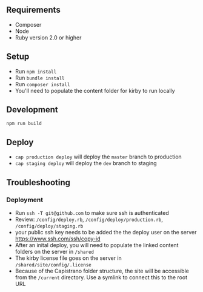 ## Requirements
- Composer
- Node
- Ruby version 2.0 or higher

## Setup
- Run `npm install`
- Run `bundle install`
- Run `composer install`
- You'll need to populate the content folder for kirby to run locally

## Development
`npm run build`

## Deploy
- `cap production deploy` will deploy the `master` branch to production
- `cap staging deploy` will deploy the `dev` branch to staging

## Troubleshooting
### Deployment
- Run `ssh -T git@github.com` to make sure ssh is authenticated
- Review: `/config/deploy.rb`, `/config/deploy/production.rb`, `/config/deploy/staging.rb`
- your public ssh key needs to be added the the deploy user on the server https://www.ssh.com/ssh/copy-id
- After an inital deploy, you will need to populate the linked content folders on the server in `/shared`
- The kirby license file goes on the server in `/shared/site/config/.license`
- Because of the Capistrano folder structure, the site will be accessible from the `/current` directory. Use a symlink to connect this to the root URL
